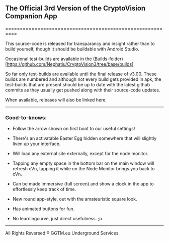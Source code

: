 ## The Official 3rd Version of the CryptoVision Companion App
==========================================================

This source-code is released for transparancy and insight rather than to build yourself, though it should be buildable with Android Studio.

Occasional test-builds are available in the (Builds-folder)[https://github.com/Nephatiu/CryptoVision3/tree/base/builds]

So far only test-builds are available until the final release of v3.00. These builds are numbered and although not every build gets provided in apk, the test-builds that are present should be up to date with the latest github commits as they usually get pushed along with their source-code updates.

When available, releases will also be linked here.

---

### Good-to-knows:

  - Follow the arrow shown on first boot to our useful settings!

  - There's an activatable Easter Egg hidden somewhere that will slightly liven up your interface.

  - Will load any external site externally, except for the node monitor.

  - Tapping any empty space in the bottom bar on the main window will refresh cVn, tapping it while on the Node Monitor brings you back to cVn.

  - Can be made immersive (full screen) and show a clock in the app to effortlessly keep track of time.

  - New round app-style, out with the amateuristic square look.

  - Has animated buttons for fun.

  - No learningcurve, just direct usefulness. ;p

---

All Rights Reversed ® GGTM.eu Underground Services
